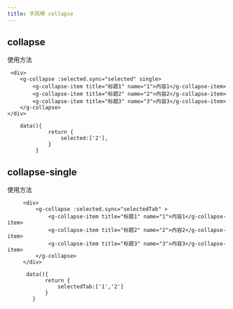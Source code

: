 ```yaml
---
title: 手风琴 collapse
---
```

## collapse

使用方法

<ClientOnly>
  <collapse-demos/>
</ClientOnly>


``` 
 <div>
    <g-collapse :selected.sync="selected" single>
        <g-collapse-item title="标题1" name="1">内容1</g-collapse-item>
        <g-collapse-item title="标题2" name="2">内容2</g-collapse-item>
        <g-collapse-item title="标题3" name="3">内容3</g-collapse-item>
    </g-collapse>
</div>
```
``` 
    data(){
             return {
                 selected:['2'],
             }
         }
```
## collapse-single

使用方法

<ClientOnly>
  <collapse-2-demos/>
</ClientOnly>


``` 
     <div>
         <g-collapse :selected.sync="selectedTab" >
             <g-collapse-item title="标题1" name="1">内容1</g-collapse-item>
             <g-collapse-item title="标题2" name="2">内容2</g-collapse-item>
             <g-collapse-item title="标题3" name="3">内容3</g-collapse-item>
         </g-collapse>
     </div>
```
``` 
      data(){
            return {
                selectedTab:['1','2']
            }
        }
```
